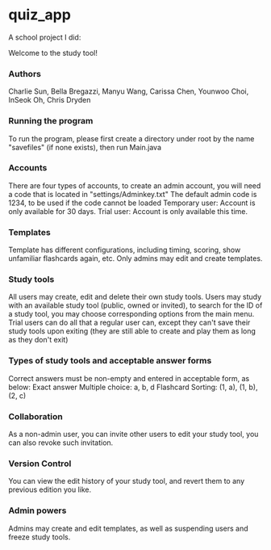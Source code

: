 # quiz_app
A school project I did:

Welcome to the study tool!

### Authors
Charlie Sun, Bella Bregazzi, Manyu Wang, Carissa Chen, Younwoo Choi, InSeok Oh, Chris Dryden


### Running the program
To run the program, please first create a directory under root by the name "savefiles" (if none exists), then run Main.java

### Accounts
There are four types of accounts, to create an admin account, you will need a code that is located in "settings/Adminkey.txt"
The default admin code is 1234, to be used if the code cannot be loaded
Temporary user: Account is only available for 30 days.
Trial user: Account is only available this time.

### Templates
Template has different configurations, including timing, scoring, show unfamiliar flashcards again, etc.
Only admins may edit and create templates.

### Study tools
All users may create, edit and delete their own study tools.
Users may study with an available study tool (public, owned or invited), to search for the ID of a study tool, you may
    choose corresponding options from the main menu.
Trial users can do all that a regular user can, except they can't save their study tools upon exiting (they are still
    able to create and play them as long as they don't exit)

### Types of study tools and acceptable answer forms
Correct answers must be non-empty and entered in acceptable form, as below:
Exact answer
Multiple choice: a, b, d
Flashcard
Sorting: (1, a), (1, b), (2, c)

### Collaboration
As a non-admin user, you can invite other users to edit your study tool, you can also revoke such invitation.

### Version Control
You can view the edit history of your study tool, and revert them to any previous edition you like.

### Admin powers
Admins may create and edit templates, as well as suspending users and freeze study tools.
